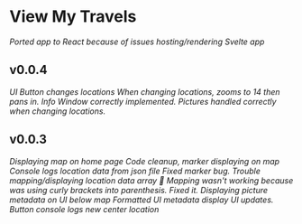 # View My Travels

_Ported app to React because of issues hosting/rendering Svelte app_

## v0.0.4

_UI Button changes locations_
_When changing locations, zooms to 14 then pans in._
_Info Window correctly implemented. Pictures handled correctly when changing locations._

## v0.0.3

_Displaying map on home page_
_Code cleanup, marker displaying on map_
_Console logs location data from json file_
_Fixed marker bug._
_Trouble mapping/displaying location data array 🤔_
_Mapping wasn't working because was using curly brackets into parenthesis. Fixed it._
_Displaying picture metadata on UI below map_
_Formatted UI metadata display_
_UI updates. Button console logs new center location_
